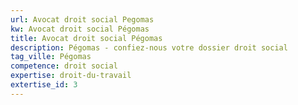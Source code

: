 ```yaml
---
url: Avocat droit social Pegomas
kw: Avocat droit social Pégomas
title: Avocat droit social Pégomas
description: Pégomas - confiez-nous votre dossier droit social
tag_ville: Pégomas
competence: droit social
expertise: droit-du-travail
extertise_id: 3
---
```

